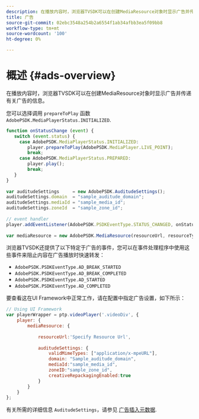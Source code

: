 ```yaml
---
description: 在播放内容时，浏览器TVSDK可以在创建MediaResource对象时显示广告并传递有关广告的信息。
title: 广告
source-git-commit: 02ebc3548a254b2a6554f1ab34afbb3ea5f09bb8
workflow-type: tm+mt
source-wordcount: '100'
ht-degree: 0%

---
```


# 概述 {#ads-overview}

在播放内容时，浏览器TVSDK可以在创建MediaResource对象时显示广告并传递有关广告的信息。

您可以选择调用 `prepareToPlay` 函数 `AdobePSDK.MediaPlayerStatus.INITIALIZED`.

```js
function onStatusChange (event) { 
   switch (event.status) { 
     case AdobePSDK.MediaPlayerStatus.INITIALIZED: 
        player.prepareToPlay(AdobePSDK.MediaPlayer.LIVE_POINT); 
        break; 
     case AdobePSDK.MediaPlayerStatus.PREPARED: 
        player.play(); 
        break; 
   } 
} 
 
var auditudeSettings     = new AdobePSDK.AuditudeSettings(); 
auditudeSettings.domain  = "sample_auditude_domain"; 
auditudeSettings.mediaId = "sample_media_id"; 
auditudeSettings.zoneId  = "sample_zone_id"; 
 
// event handler 
player.addEventListener(AdobePSDK.PSDKEventType.STATUS_CHANGED, onStatusChange); 
 
var mediaResource = new AdobePSDK.MediaResource(resourceUrl, resourceType, auditudeSettings, false);
```

浏览器TVSDK还提供了以下特定于广告的事件，您可以在事件处理程序中使用这些事件来阻止内容在广告播放时快速转发：

* `AdobePSDK.PSDKEventType.AD_BREAK_STARTED`
* `AdobePSDK.PSDKEventType.AD_BREAK_COMPLETED`
* `AdobePSDK.PSDKEventType.AD_STARTED`
* `AdobePSDK.PSDKEventType.AD_COMPLETED`

要查看这在UI Framework中正常工作，请在配置中指定广告设置，如下所示：

```js
// Using UI Framework 
var playerWrapper = ptp.videoPlayer('.videoDiv', { 
    player: { 
        mediaResource: { 
 
            resourceUrl:'Specify Resource Url', 
 
            auditudeSettings: { 
                validMimeTypes: ["application/x-mpeURL"], 
                domain: "Sample_auditude_domain", 
                mediaId:"sample_media_id", 
                zoneID:"sample_zone_id", 
                creativeRepackagingEnabled:true 
            } 
        } 
    } 
}; 
```

有关所需的详细信息 `AuditudeSettings`，请参见 [广告插入元数据](../../ad-insertion/ad-insertion-metadata/c-psdk-browser-tvsdk-2.4-ad-insertion-metadata.md).
